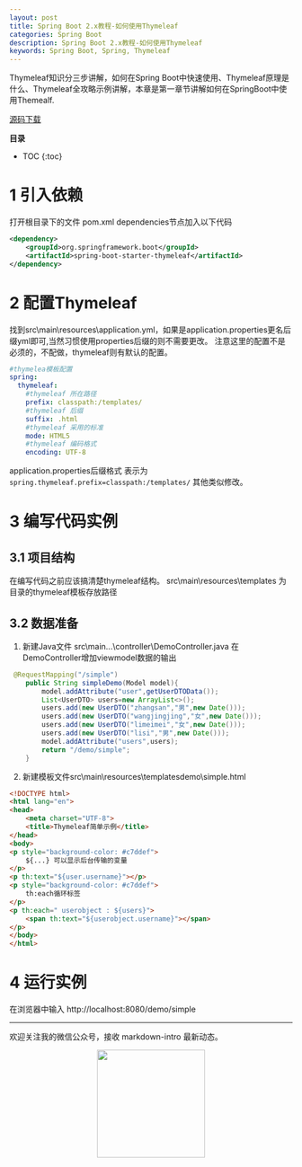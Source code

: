 ```yaml
---
layout: post
title: Spring Boot 2.x教程-如何使用Thymeleaf
categories: Spring Boot
description: Spring Boot 2.x教程-如何使用Thymeleaf
keywords: Spring Boot, Spring, Thymeleaf
---
```


Thymeleaf知识分三步讲解，如何在Spring Boot中快速使用、Thymeleaf原理是什么、Thymeleaf全攻略示例讲解，本章是第一章节讲解如何在SpringBoot中使用Themealf.

[源码下载](https://github.com/fishpro/spring-boot-study/tree/master/spring-boot-study-thymeleaf)

**目录**

* TOC
{:toc}

# 1 引入依赖
打开根目录下的文件 pom.xml dependencies节点加入以下代码
``` xml
<dependency>
	<groupId>org.springframework.boot</groupId>
	<artifactId>spring-boot-starter-thymeleaf</artifactId>
</dependency>
```

# 2 配置Thymeleaf
找到src\main\resources\application.yml，如果是application.properties更名后缀yml即可,当然习惯使用properties后缀的则不需要更改。
注意这里的配置不是必须的，不配做，thymeleaf则有默认的配置。
```yml
#thymelea模板配置
spring:
  thymeleaf:
    #thymeleaf 所在路径
    prefix: classpath:/templates/
    #thymeleaf 后缀
    suffix: .html
    #thymeleaf 采用的标准
    mode: HTML5
    #thymeleaf 编码格式
    encoding: UTF-8
```
application.properties后缀格式 表示为 ``` spring.thymeleaf.prefix=classpath:/templates/``` 其他类似修改。

# 3 编写代码实例
## 3.1 项目结构
在编写代码之前应该搞清楚thymeleaf结构。
src\main\resources\templates 为目录的thymeleaf模板存放路径

## 3.2 数据准备
1. 新建Java文件 src\main\...\controller\DemoController.java 
在DemoController增加viewmodel数据的输出
```java
 @RequestMapping("/simple")
    public String simpleDemo(Model model){
        model.addAttribute("user",getUserDTOData());
        List<UserDTO> users=new ArrayList<>();
        users.add(new UserDTO("zhangsan","男",new Date()));
        users.add(new UserDTO("wangjingjing","女",new Date()));
        users.add(new UserDTO("limeimei","女",new Date()));
        users.add(new UserDTO("lisi","男",new Date()));
        model.addAttribute("users",users);
        return "/demo/simple";
    }
```

2. 新建模板文件src\main\resources\templatesdemo\simple.html
```html
<!DOCTYPE html>
<html lang="en">
<head>
    <meta charset="UTF-8">
    <title>Thymeleaf简单示例</title>
</head>
<body>
<p style="background-color: #c7ddef">
    ${...} 可以显示后台传输的变量
</p>
<p th:text="${user.username}"></p>
<p style="background-color: #c7ddef">
    th:each循环标签
</p>
<p th:each=" userobject : ${users}">
    <span th:text="${userobject.username}"></span>
</p>
</body>
</html>
```


# 4 运行实例
在浏览器中输入 http://localhost:8080/demo/simple



---

欢迎关注我的微信公众号，接收 markdown-intro 最新动态。

<div align="center"><img width="192px" height="192px" src="http://www.fishpro.com.cn/assets/images/qrcode.jpg"/></div>

